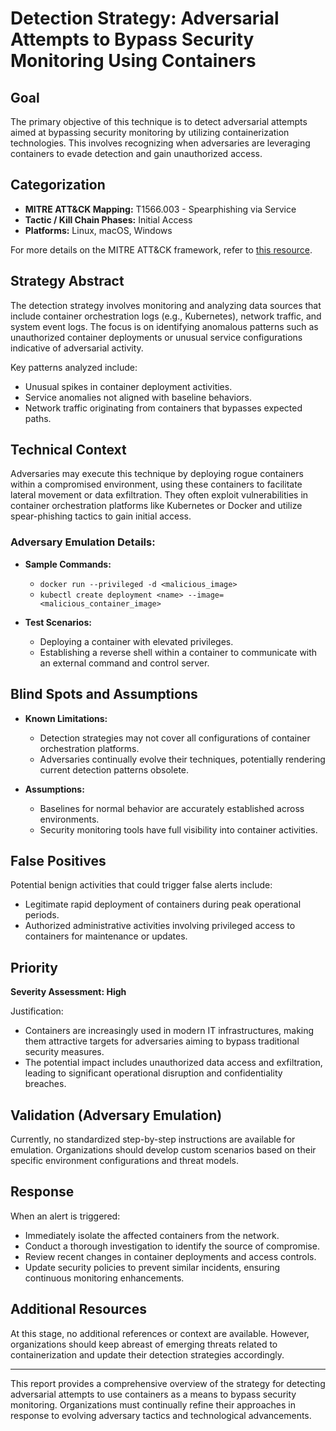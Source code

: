 # Detection Strategy: Adversarial Attempts to Bypass Security Monitoring Using Containers

## Goal
The primary objective of this technique is to detect adversarial attempts aimed at bypassing security monitoring by utilizing containerization technologies. This involves recognizing when adversaries are leveraging containers to evade detection and gain unauthorized access.

## Categorization
- **MITRE ATT&CK Mapping:** T1566.003 - Spearphishing via Service
- **Tactic / Kill Chain Phases:** Initial Access
- **Platforms:** Linux, macOS, Windows

For more details on the MITRE ATT&CK framework, refer to [this resource](https://attack.mitre.org/techniques/T1566/003).

## Strategy Abstract
The detection strategy involves monitoring and analyzing data sources that include container orchestration logs (e.g., Kubernetes), network traffic, and system event logs. The focus is on identifying anomalous patterns such as unauthorized container deployments or unusual service configurations indicative of adversarial activity.

Key patterns analyzed include:
- Unusual spikes in container deployment activities.
- Service anomalies not aligned with baseline behaviors.
- Network traffic originating from containers that bypasses expected paths.

## Technical Context
Adversaries may execute this technique by deploying rogue containers within a compromised environment, using these containers to facilitate lateral movement or data exfiltration. They often exploit vulnerabilities in container orchestration platforms like Kubernetes or Docker and utilize spear-phishing tactics to gain initial access.

### Adversary Emulation Details:
- **Sample Commands:** 
  - `docker run --privileged -d <malicious_image>`
  - `kubectl create deployment <name> --image=<malicious_container_image>`
  
- **Test Scenarios:**
  - Deploying a container with elevated privileges.
  - Establishing a reverse shell within a container to communicate with an external command and control server.

## Blind Spots and Assumptions
- **Known Limitations:** 
  - Detection strategies may not cover all configurations of container orchestration platforms.
  - Adversaries continually evolve their techniques, potentially rendering current detection patterns obsolete.

- **Assumptions:**
  - Baselines for normal behavior are accurately established across environments.
  - Security monitoring tools have full visibility into container activities.

## False Positives
Potential benign activities that could trigger false alerts include:
- Legitimate rapid deployment of containers during peak operational periods.
- Authorized administrative activities involving privileged access to containers for maintenance or updates.

## Priority
**Severity Assessment: High**

Justification:
- Containers are increasingly used in modern IT infrastructures, making them attractive targets for adversaries aiming to bypass traditional security measures.
- The potential impact includes unauthorized data access and exfiltration, leading to significant operational disruption and confidentiality breaches.

## Validation (Adversary Emulation)
Currently, no standardized step-by-step instructions are available for emulation. Organizations should develop custom scenarios based on their specific environment configurations and threat models.

## Response
When an alert is triggered:
- Immediately isolate the affected containers from the network.
- Conduct a thorough investigation to identify the source of compromise.
- Review recent changes in container deployments and access controls.
- Update security policies to prevent similar incidents, ensuring continuous monitoring enhancements.

## Additional Resources
At this stage, no additional references or context are available. However, organizations should keep abreast of emerging threats related to containerization and update their detection strategies accordingly. 

---

This report provides a comprehensive overview of the strategy for detecting adversarial attempts to use containers as a means to bypass security monitoring. Organizations must continually refine their approaches in response to evolving adversary tactics and technological advancements.